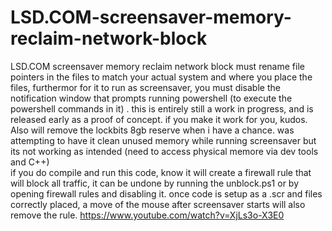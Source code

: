 # LSD.COM-screensaver-memory-reclaim-network-block
LSD.COM screensaver memory reclaim network block
must rename file pointers in the files to match your actual system and where you place the files, 
furthermor for it to run as screensaver, you must disable the notification window that prompts running powershell (to execute the powershell  commands in it) . this is entirely still a work in progress, and is released early as a proof of concept. if you make it work for you, kudos. Also will remove the lockbits 8gb reserve when i have a chance. was attempting to have it clean unused memory while running screensaver but its not working as intended (need to access physical memore via dev tools and C++)       
if you do compile and run this code, know it will create a firewall rule that will block all traffic, it can be undone by running the unblock.ps1 or by opening firewall rules and disabling it. once code is setup as a .scr and files correctly placed, a move of the mouse after screensaver starts will also remove the rule.
https://www.youtube.com/watch?v=XjLs3o-X3E0
